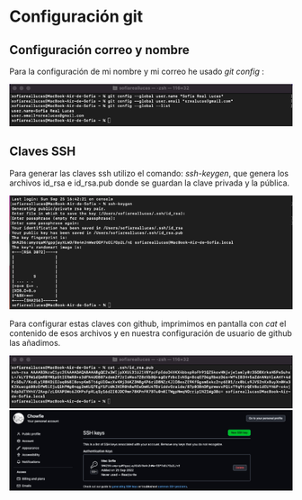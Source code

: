 # Configuración git

## Configuración correo y nombre

Para la configuración de mi nombre y mi correo he usado *git config* :

![Configuracion NombreEmail](https://github.com/chowfie/PROBLEM/blob/main/images/configNombreEmail.png)


## Claves SSH

Para generar las claves ssh utilizo el comando: *ssh-keygen*, que genera los archivos id_rsa e id_rsa.pub donde se guardan la clave privada y la pública.

![Generación Claves](https://github.com/chowfie/PROBLEM/blob/main/images/shh_clave.png)

Para configurar estas claves con github, imprimimos en pantalla con *cat* el contenido de esos archivos y en nuestra configuración de usuario de github las añadimos.

![Cat clave](https://github.com/chowfie/PROBLEM/blob/main/images/ssh2.png)
![Clave configurada en perfil](https://github.com/chowfie/PROBLEM/blob/main/images/ssh3.png)

